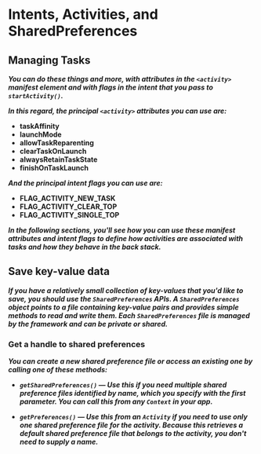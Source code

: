 # Intents, Activities, and SharedPreferences

## Managing Tasks

***You can do these things and more, with attributes in the `<activity>` manifest element and with flags in the intent that you pass to `startActivity()`.***

***In this regard, the principal `<activity>` attributes you can use are:***

- **taskAffinity**
- **launchMode**
- **allowTaskReparenting**
- **clearTaskOnLaunch**
- **alwaysRetainTaskState**
- **finishOnTaskLaunch**

***And the principal intent flags you can use are:***

- **FLAG_ACTIVITY_NEW_TASK**
- **FLAG_ACTIVITY_CLEAR_TOP**
- **FLAG_ACTIVITY_SINGLE_TOP**

***In the following sections, you'll see how you can use these manifest attributes and intent flags to define how activities are associated with tasks and how they behave in the back stack.***


## Save key-value data

***If you have a relatively small collection of key-values that you'd like to save, you should use the `SharedPreferences` APIs. A `SharedPreferences` object points to a file containing key-value pairs and provides simple methods to read and write them. Each `SharedPreferences` file is managed by the framework and can be private or shared.***

### Get a handle to shared preferences
***You can create a new shared preference file or access an existing one by calling one of these methods:***

- ***`getSharedPreferences()` — Use this if you need multiple shared preference files identified by name, which you specify with the first parameter. You can call this from any `Context` in your app.***

- ***`getPreferences()` — Use this from an `Activity` if you need to use only one shared preference file for the activity. Because this retrieves a default shared preference file that belongs to the activity, you don't need to supply a name.***
